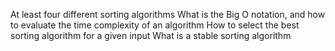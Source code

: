 At least four different sorting algorithms
What is the Big O notation, and how to evaluate the time complexity of an algorithm
How to select the best sorting algorithm for a given input
What is a stable sorting algorithm